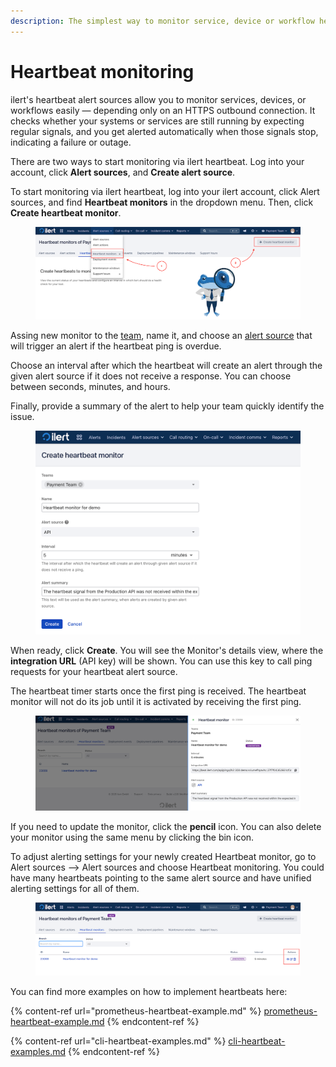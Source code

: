 ```yaml
---
description: The simplest way to monitor service, device or workflow health.
---
```


# Heartbeat monitoring

ilert's heartbeat alert sources allow you to monitor services, devices, or workflows easily — depending only on an HTTPS outbound connection. It checks whether your systems or services are still running by expecting regular signals, and you get alerted automatically when those signals stop, indicating a failure or outage.&#x20;

There are two ways to start monitoring via ilert heartbeat. Log into your account, click **Alert sources**, and **Create alert source**.

To start monitoring via ilert heartbeat, log into your ilert account, click Alert sources, and find **Heartbeat monitors** in the dropdown menu. Then, click **Create heartbeat monitor**.

<figure><img src="../../.gitbook/assets/Heartbeat monitor 02.png" alt="ilert Heartbeat monitor creation"><figcaption></figcaption></figure>

Assing new monitor to the [team](https://docs.ilert.com/user-administration/teams), name it, and choose an [alert source](https://docs.ilert.com/alerting/alert-sources) that will trigger an alert if the heartbeat ping is overdue.&#x20;

Choose an interval after which the heartbeat will create an alert through the given alert source if it does not receive a response. You can choose between seconds, minutes, and hours.

Finally, provide a summary of the alert to help your team quickly identify the issue.

<figure><img src="../../.gitbook/assets/Heartbeat monitor 03.png" alt="Create a heartbeat monitor in ilert"><figcaption></figcaption></figure>

When ready, click **Create**. You will see the Monitor's details view, where the **integration URL** (API key) will be shown. You can use this key to call ping requests for your heartbeat alert source.

The heartbeat timer starts once the first ping is received. The heartbeat monitor will not do its job until it is activated by receiving the first ping.

<figure><img src="../../.gitbook/assets/Heartbeat monitoring 04.png" alt="Heartbeat monitoring in ilert"><figcaption></figcaption></figure>

If you need to update the monitor, click the **pencil** icon. You can also delete your monitor using the same menu by clicking the bin icon.&#x20;

To adjust alerting settings for your newly created Heartbeat monitor, go to Alert sources —> Alert sources and choose Heartbeat monitoring. You could have many heartbeats pointing to the same alert source and have unified alerting settings for all of them.

<figure><img src="../../.gitbook/assets/Heartbeat monitoring 05.png" alt="create ilert heartbeat monitoring"><figcaption></figcaption></figure>

You can find more examples on how to implement heartbeats here:

{% content-ref url="prometheus-heartbeat-example.md" %}
[prometheus-heartbeat-example.md](prometheus-heartbeat-example.md)
{% endcontent-ref %}

{% content-ref url="cli-heartbeat-examples.md" %}
[cli-heartbeat-examples.md](cli-heartbeat-examples.md)
{% endcontent-ref %}
